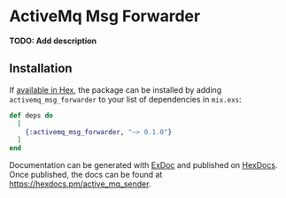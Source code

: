 # ActiveMq Msg Forwarder

**TODO: Add description**

## Installation

If [available in Hex](https://hex.pm/docs/publish), the package can be installed
by adding `activemq_msg_forwarder` to your list of dependencies in `mix.exs`:

```elixir
def deps do
  [
    {:activemq_msg_forwarder, "~> 0.1.0"}
  ]
end
```

Documentation can be generated with [ExDoc](https://github.com/elixir-lang/ex_doc)
and published on [HexDocs](https://hexdocs.pm). Once published, the docs can
be found at <https://hexdocs.pm/active_mq_sender>.

